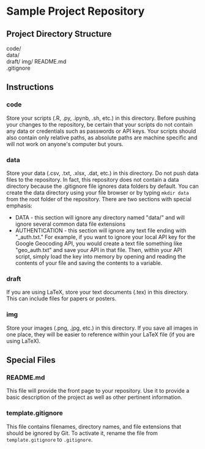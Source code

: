 # Sample Project Repository

## Project Directory Structure

code/  
data/  
draft/
img/
README.md  
.gitignore  

## Instructions
### code
Store your scripts (.R, .py, .ipynb, .sh, etc.) in this directory.  Before pushing your changes to the repository, be certain that your scripts do not contain any data or credentials such as passwords or API keys.  Your scripts should also contain only relative paths, as absolute paths are machine specific and will not work on anyone's computer but yours.

### data
Store your data (.csv, .txt, .xlsx, .dat, etc.) in this directory. Do not push data files to the repository.  In fact, this repository does not contain a data directory because the .gitignore file ignores data folders by default.  You can create the data directory using your file browser or by typing `mkdir data` from the root folder of the repository. There are two sections with special emphasis:

 * DATA - this section will ignore any directory named "data/" and will ignore several common data file extensions
 * AUTHENTICATION - this section will ignore any text file ending with "_auth.txt."  For example, if you want to ignore your local API key for the Google Geocoding API, you would create a text file something like "geo_auth.txt" and save your API in that file.  Then, within your API script, simply load the key into memory by opening and reading the contents of your file and saving the contents to a variable. 

### draft
If you are using LaTeX, store your text documents (.tex) in this directory.  This can include files for papers or posters.

### img
Store your images (.png, .jpg, etc.) in this directory.  If you save all images in one place, they will be easier to reference within your LaTeX file (if you are using LaTeX).

## Special Files
### README.md
This file will provide the front page to your repository.  Use it to provide a basic description of the project as well as other pertinent information.

### template.gitignore
This file contains filenames, directory names, and file extensions that should be ignored by Git.  To activate it, rename the file from `template.gitignore` to `.gitignore`. 